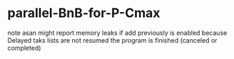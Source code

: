 # parallel-BnB-for-P-Cmax

note asan might report memory leaks if add previously is enabled because Delayed taks lists are not resumed the program is finished (canceled or completed)